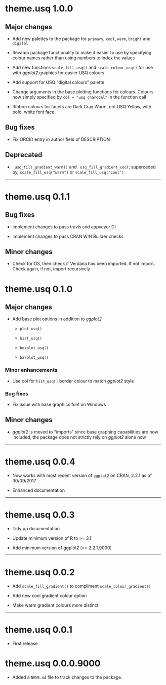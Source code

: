
# theme.usq 1.0.0

## Major changes

* Add new palettes to the package for `primary`, `cool`, `warm`, `bright` and
`digital`

* Revamp package functionality to make it easier to use by specifying colour
names rather than using numbers to index the values

* Add new functions `scale_fill_usq()` and `scale_colour_usq()` for use with
_ggplot2_ graphics for easier USQ colours

* Add support for USQ "digital colours" palette

* Change arguments in the base plotting functions for colours. Colours now
simply specified by `col = "usq charcoal"` in the function call

* Ribbon colours for facets are Dark Gray Warm, not USQ Yellow, with bold, white
font face

## Bug fixes

* Fix ORCID entry in author field of DESCRIPTION

## Deprecated

* ` usq_fill_gradient_warm()` and ` usq_fill_gradient_cool`; superceded by,
`scale_fill_usq("warm")` or `scale_fill_usq("cool")`

--------------------------------------------------------------------------------

# theme.usq 0.1.1

## Bug fixes

* Implement changes to pass travis and appveyor CI

* Implement changes to pass CRAN WIN Builder checks

## Minor changes

* Check for OS, then check if Verdana has been imported. If not import. Check
again, if not, import recursively

# theme.usq 0.1.0

## Major changes

* Add base plot options in addition to _ggplot2_
  
  * `plot_usq()`
  
  * `hist_usq()`
  
  * `boxplot_usq()`
  
  * `barplot_usq()`
  
### Minor enhancements

* Use col for `hist_usq()` border colour to match _ggplot2_ style

### Bug fixes

* Fix issue with base graphics font on Windows

## Minor changes

* _ggplot2_ is moved to "imports" since base graphing capabilities are now
included, the package does not strictly rely on _ggplot2_ alone now

--------------------------------------------------------------------------------

# theme.usq 0.0.4

* Now works with most recent version of `ggplot2` on CRAN, 2.2.1 as of
30/09/2017

* Enhanced documentation

--------------------------------------------------------------------------------

# theme.usq 0.0.3

* Tidy up documentation

* Update minimum version of R to >= 3.1

* Add minimum version of ggplot2  (>= 2.2.1.9000)

--------------------------------------------------------------------------------

# theme.usq 0.0.2

* Add `scale_fill_gradient()` to compliment `scale_colour_gradient()`

* Add new cool gradient colour option

* Make warm gradient colours more distinct

--------------------------------------------------------------------------------

# theme.usq 0.0.1

* First release

# theme.usq 0.0.0.9000

* Added a `NEWS.md` file to track changes to the package.
